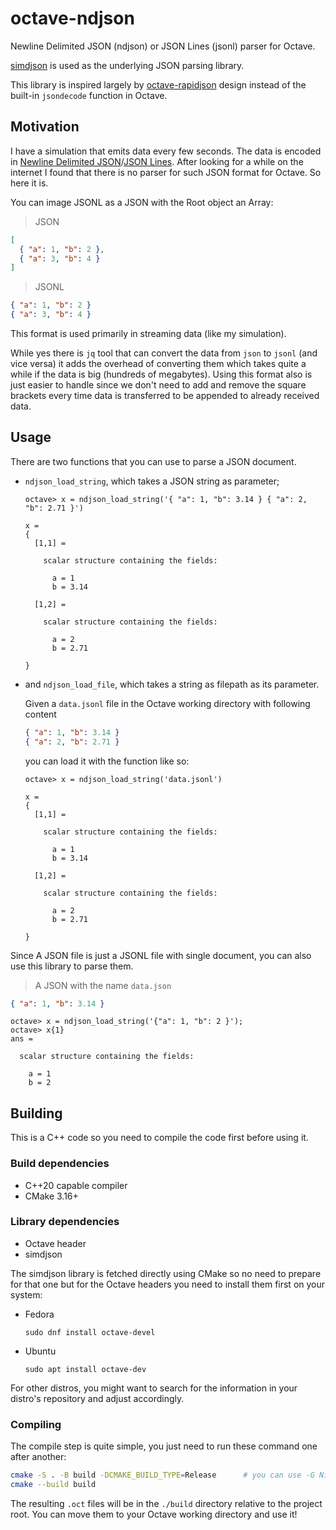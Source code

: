 # octave-ndjson

Newline Delimited JSON (ndjson) or JSON Lines (jsonl) parser for Octave.

[simdjson](https://github.com/simdjson/simdjson) is used as the underlying JSON parsing library.

This library is inspired largely by [octave-rapidjson](https://github.com/Andy1978/octave-rapidjson) design instead of the built-in `jsondecode` function in Octave.

## Motivation

I have a simulation that emits data every few seconds. The data is encoded in [Newline Delimited JSON](https://github.com/ndjson/ndjson-spec)/[JSON Lines](https://jsonlines.org/). After looking for a while on the internet I found that there is no parser for such JSON format for Octave. So here it is.

You can image JSONL as a JSON with the Root object an Array:

> JSON

```json
[
  { "a": 1, "b": 2 },
  { "a": 3, "b": 4 }
]
```

> JSONL

```json
{ "a": 1, "b": 2 }
{ "a": 3, "b": 4 }
```

This format is used primarily in streaming data (like my simulation).

While yes there is `jq` tool that can convert the data from `json` to `jsonl` (and vice versa) it adds the overhead of converting them which takes quite a while if the data is big (hundreds of megabytes). Using this format also is just easier to handle since we don't need to add and remove the square brackets every time data is transferred to be appended to already received data.

## Usage

There are two functions that you can use to parse a JSON document.

- `ndjson_load_string`, which takes a JSON string as parameter;

  ```
  octave> x = ndjson_load_string('{ "a": 1, "b": 3.14 } { "a": 2, "b": 2.71 }')

  x =
  {
    [1,1] =

      scalar structure containing the fields:

        a = 1
        b = 3.14

    [1,2] =

      scalar structure containing the fields:

        a = 2
        b = 2.71

  }
  ```

- and `ndjson_load_file`, which takes a string as filepath as its parameter.

  Given a `data.jsonl` file in the Octave working directory with following content

  ```json
  { "a": 1, "b": 3.14 }
  { "a": 2, "b": 2.71 }
  ```

  you can load it with the function like so:

  ```
  octave> x = ndjson_load_string('data.jsonl')

  x =
  {
    [1,1] =

      scalar structure containing the fields:

        a = 1
        b = 3.14

    [1,2] =

      scalar structure containing the fields:

        a = 2
        b = 2.71

  }
  ```

Since A JSON file is just a JSONL file with single document, you can also use this library to parse them.

> A JSON with the name `data.json`

```json
{ "a": 1, "b": 3.14 }
```

```
octave> x = ndjson_load_string('{"a": 1, "b": 2 }');
octave> x{1}
ans =

  scalar structure containing the fields:

    a = 1
    b = 2

```

## Building

This is a C++ code so you need to compile the code first before using it.

### Build dependencies

- C++20 capable compiler
- CMake 3.16+

### Library dependencies

- Octave header
- simdjson

The simdjson library is fetched directly using CMake so no need to prepare for that one but for the Octave headers you need to install them first on your system:

- Fedora

  `sudo dnf install octave-devel`

- Ubuntu

  `sudo apt install octave-dev`

For other distros, you might want to search for the information in your distro's repository and adjust accordingly.

### Compiling

The compile step is quite simple, you just need to run these command one after another:

```sh
cmake -S . -B build -DCMAKE_BUILD_TYPE=Release      # you can use -G Ninja if you want to use Ninja instead of Make
cmake --build build
```

The resulting `.oct` files will be in the `./build` directory relative to the project root. You can move them to your Octave working directory and use it!
